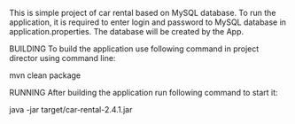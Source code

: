 This is simple project of car rental based on MySQL database. To run the application, it is required to enter login and password to MySQL database in application.properties.
The database will be created by the App.

BUILDING
To build the application use following command in project director using command line:

mvn clean package

RUNNING
After building the application run following command to start it:

java -jar target/car-rental-2.4.1.jar